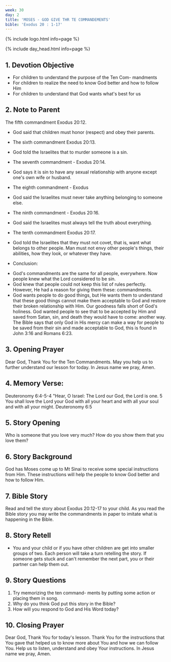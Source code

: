 ```yaml
---
week: 30
day: 2
title: 'MOSES - GOD GIVE THR TE COMMANDEMENTS'
bible: 'Exodus 20 : 1-17'
---
```



{% include logo.html info=page %}

{% include day_head.html info=page %}

## 1. Devotion Objective
- For children to understand the purpose of the Ten Com- mandments
- For children to realize the need to know God better and how to follow Him
- For children to understand that God wants what's best for us

## 2. Note to Parent
The fifth commandment Exodus 20:12.
- God said that children must honor (respect) and obey their parents.
* The sixth commandment Exodus 20:13.
- God told the Israelites that to murder someone is a sin.
* The seventh commandment - Exodus 20:14.
- God says it is sin to have any sexual relationship with anyone except one's own wife or husband.
* The eighth commandment - Exodus
- God said the Israelites must never take anything belonging to someone else.
* The ninth commandment - Exodus 20:16.
- God said the Israelites must always tell the truth about everything.
* The tenth commandment Exodus 20:17.
- God told the Israelites that they must not covet, that is, want what belongs to other people. Man must not envy other people's things, their abilities, how they look, or whatever they have.
* Conclusion:
- God's commandments are the same for all people, everywhere. Now people knew what the Lord considered to be sin.
- God knew that people could not keep this list of rules perfectly. However, He had a reason for giving them these: commandments.
- God wants people to do good things, but He wants them to understand that these good things cannot make them acceptable to God and restore their broken relationship with Him. Our goodness falls short of God's holiness. God wanted people to see that to be accepted by Him and saved from Satan, sin, and death they would have to come: another way. The Bible says that only God in His mercy can make a way for people to be saved from their sin and made acceptable to God, this is found in John 3:16 and Romans 6:23.

## 3. Opening Prayer
Dear God, Thank You for the Ten Commandments. May you help us to further understand our lesson for today. In Jesus name we pray, Amen.

## 4. Memory Verse:
Deuteronomy 6:4-5-4 "Hear, O Israel: The Lord our God, the Lord is one. 5 You shall love the Lord your God with all your heart and with all your soul and with all your might. Deuteronomy 6:5

## 5. Story Opening
Who is someone that you love very much? How do you show them that you love them?

## 6. Story Background
God has Moses come up to Mt Sinai to receive some special instructions from Him. These instructions will help the people to know God better and how to follow Him.

## 7. Bible Story
Read and tell the story about Exodus 20:12-17 to your child. As you read the Bible story you may write the commandments in paper to imitate what is happening in the Bible.

## 8. Story Retell
- You and your child or if you have other children are get into smaller groups of two. Each person will take a turn retelling the story. If someone gets stuck and can't remember the next part, you or their partner can help them out.

## 9. Story Questions
1. Try memorizing the ten command- ments by putting some action or placing them in song.
2. Why do you think God put this story in the Bible?
3. How will you respond to God and His Word today?

## 10. Closing Prayer
Dear God, Thank You for today's lesson. Thank You for the instructions that You gave that helped us to know more about You and how we can follow You. Help us to listen, understand and obey Your instructions. In Jesus name we pray, Amen.

